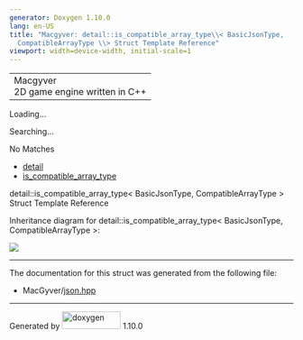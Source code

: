 ```yaml
---
generator: Doxygen 1.10.0
lang: en-US
title: "Macgyver: detail::is_compatible_array_type\\< BasicJsonType,
  CompatibleArrayType \\> Struct Template Reference"
viewport: width=device-width, initial-scale=1
---
```


<div id="top">

<div id="titlearea">

<table data-cellspacing="0" data-cellpadding="0">
<colgroup>
<col style="width: 100%" />
</colgroup>
<tbody>
<tr id="projectrow" class="odd">
<td id="projectalign"><div id="projectname">
Macgyver
</div>
<div id="projectbrief">
2D game engine written in C++
</div></td>
</tr>
</tbody>
</table>

</div>

<div id="main-nav">

</div>

<div id="MSearchSelectWindow"
onmouseover="return searchBox.OnSearchSelectShow()"
onmouseout="return searchBox.OnSearchSelectHide()"
onkeydown="return searchBox.OnSearchSelectKey(event)">

</div>

<div id="MSearchResultsWindow">

<div id="MSearchResults">

<div class="SRPage">

<div id="SRIndex">

<div id="SRResults">

</div>

<div id="Loading" class="SRStatus">

Loading...

</div>

<div id="Searching" class="SRStatus">

Searching...

</div>

<div id="NoMatches" class="SRStatus">

No Matches

</div>

</div>

</div>

</div>

</div>

<div id="nav-path" class="navpath">

- <a href="namespacedetail.html" class="el">detail</a>
- <a href="structdetail_1_1is__compatible__array__type.html"
  class="el">is_compatible_array_type</a>

</div>

</div>

<div class="header">

<div class="headertitle">

<div class="title">

detail::is_compatible_array_type\< BasicJsonType, CompatibleArrayType \>
Struct Template Reference

</div>

</div>

</div>

<div class="contents">

<div class="dynheader">

Inheritance diagram for detail::is_compatible_array_type\<
BasicJsonType, CompatibleArrayType \>:

</div>

<div class="dyncontent">

<div class="center">

<img src="structdetail_1_1is__compatible__array__type.png"
usemap="#detail::is_5Fcompatible_5Farray_5Ftype_3C_20BasicJsonType_2C_20CompatibleArrayType_20_3E_map" />

</div>

</div>

------------------------------------------------------------------------

The documentation for this struct was generated from the following file:

- MacGyver/<a href="json_8hpp_source.html" class="el">json.hpp</a>

</div>

------------------------------------------------------------------------

<span class="small">Generated
by [<img src="doxygen.svg" class="footer" width="104" height="31"
alt="doxygen" />](https://www.doxygen.org/index.html) 1.10.0</span>
